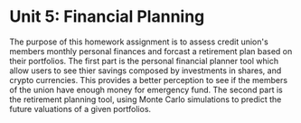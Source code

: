 # Unit 5: Financial Planning

The purpose of this homework assignment is to assess credit union's members monthly personal finances and forcast a retirement plan based on their portfolios. The first part is the personal financial planner tool which allow users to see thier savings composed by investments in shares, and crypto currencies. This provides a better perception to see if the members of the union have enough money for emergency fund. The second part is the retirement planning tool, using Monte Carlo simulations to predict the future valuations of a given portfolios.